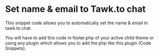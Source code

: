 # Set name & email to Tawk.to chat
This snippet code allows you to automatically set the name &amp; email in tawk.to chat 

You will have to add this code in footer.php of your active child theme or using any plugin which allows you to add the php like this plugin (Code Snippets).
